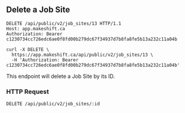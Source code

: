 ## Delete a Job Site

```http
DELETE /api/public/v2/job_sites/13 HTTP/1.1
Host: app.makeshift.ca
Authorization: Bearer c1230734cc726edc6ae0f8fd00b279dc67f34937d7b8fa8fe5b13a232c11a04b
```

```shell
curl -X DELETE \
  https://app.makeshift.ca/api/public/v2/job_sites/13 \
  -H 'Authorization: Bearer c1230734cc726edc6ae0f8fd00b279dc67f34937d7b8fa8fe5b13a232c11a04b'
```

This endpoint will delete a Job Site by its ID.

### HTTP Request

`DELETE /api/public/v2/job_sites/:id`
